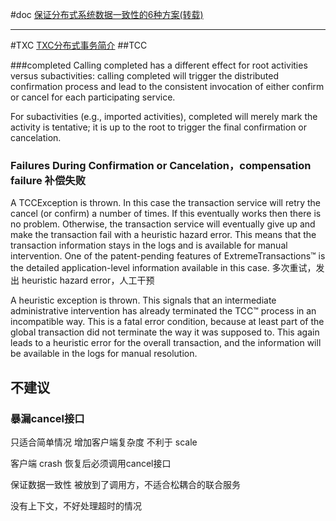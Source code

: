 

#doc
[保证分布式系统数据一致性的6种方案(转载)](https://www.cnblogs.com/lzyGod/p/5558474.html)

----
#TXC
[TXC分布式事务简介](http://blog.csdn.net/m0_38110132/article/details/77043580)
##TCC


###completed
Calling completed has a different effect for root activities versus subactivities:
calling completed will trigger the distributed confirmation process and lead to the
consistent invocation of either confirm or cancel for each participating service.

For subactivities (e.g., imported activities), completed will merely mark the activity is tentative; it is up
to the root to trigger the final confirmation or cancelation.

### Failures During Confirmation or Cancelation，compensation failure 补偿失败

A TCCException is thrown. In this case the transaction service will retry the cancel (or confirm) a
number of times. If this eventually works then there is no problem. Otherwise, the transaction service will
eventually give up and make the transaction fail with a heuristic hazard error. This means that the transaction
information stays in the logs and is available for manual intervention. One of the patent-pending features of
ExtremeTransactions™ is the detailed application-level information available in this case.
多次重试，发出 heuristic hazard error，人工干预

A heuristic exception is thrown. This signals that an intermediate administrative intervention has already
terminated the TCC™ process in an incompatible way. This is a fatal error condition, because at least part of
the global transaction did not terminate the way it was supposed to. This again leads to a heuristic error for the
overall transaction, and the information will be available in the logs for manual resolution.

## 不建议
### 暴漏cancel接口
只适合简单情况
增加客户端复杂度
不利于 scale

客户端 crash 恢复后必须调用cancel接口

保证数据一致性 被放到了调用方，不适合松耦合的联合服务

没有上下文，不好处理超时的情况

























